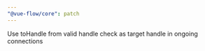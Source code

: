 ```yaml
---
"@vue-flow/core": patch
---
```


Use toHandle from valid handle check as target handle in ongoing connections
